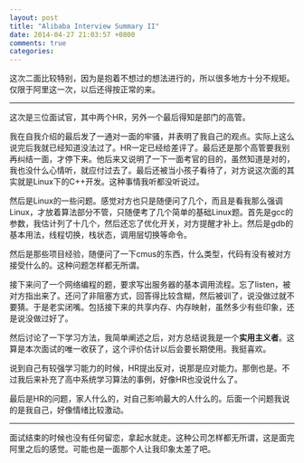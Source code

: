 ```yaml
---
layout: post
title: "Alibaba Interview Summary II"
date: 2014-04-27 21:03:57 +0800
comments: true
categories: 
---
```


这次二面比较特别，因为是抱着不想过的想法进行的，所以很多地方十分不规矩。仅限于阿里这一次，以后还得按正常的来。

-------------

这次是三位面试官，其中两个HR，另外一个最后得知是部门的高管。

我在自我介绍的最后发了一通对一面的牢骚，并表明了我自己的观点。实际上这么说完后我就已经知道没法过了。HR一定已经给差评了。最后还是那个高管要我别再纠结一面，才停下来。他后来又说明了一下一面考官的目的，虽然知道是对的，我也没什么心情听，就应付过去了。最后还被当小孩子看待了，对方说这次面的其实就是Linux下的C++开发。这种事情我听都没听说过。

然后是Linux的一些问题。感觉对方也只是随便问了几个，而且是看我那么强调Linux，才放着算法部分不管，只随便考了几个简单的基础Linux题。首先是gcc的参数，我估计列了十几个，然后还忘了优化开关，对方提醒才补上。然后是gdb的基本用法，线程切换，栈状态，调用层切换等命令。

然后是那些项目经验，随便问了一下cmus的东西，什么类型，代码有没有被对方接受什么的。这种问题怎样都无所谓。

接下来问了一个网络编程的题，要求写出服务器的基本调用流程。忘了listen，被对方指出来了。还问了非阻塞方式，回答得比较含糊，然后被训了，说没做过就不要猜。于是老实闭嘴。包括接下来的共享内存、内存映射，虽然多少有些印象，还是说没做过好了。

然后讨论了一下学习方法，我简单阐述之后，对方总结说我是一个**实用主义者**。这算是本次面试的唯一收获了，这个评价估计以后会要长期使用。我挺喜欢。

说到自己有较强学习能力的时候，HR提出反对，说那是应对能力。那倒也是。不过我后来补充了高中系统学习算法的事例，好像HR也没说什么了。

最后是HR的问题，家人什么的，对自己影响最大的人什么的。后面一个问题我说的是我自己，好像情绪比较激动。

--------------

面试结束的时候也没有任何留恋，拿起水就走。这种公司怎样都无所谓，这是面完阿里之后的感觉。可能也是一面那个人让我印象太差了吧。
